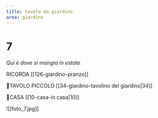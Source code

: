 ```yaml
---
title: tavolo da giardino
area: giardino
---
```

# 7
_Qui è dove si mangia in estate_

RICORDA [[126-giardino-pranzo]]

👀TAVOLO PICCOLO [[34-giardino-tavolino del giardino|34]]

👣CASA [[10-casa-in casa|10]]

![[foto_7.jpg]]